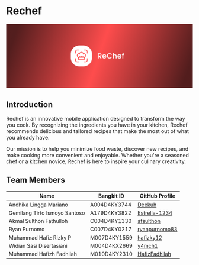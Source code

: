 # Rechef
<img alt="banner ternaku" src="https://github.com/Rechef-Team/.github/blob/main/profile/banner.png?raw=true"><br>
## Introduction

Rechef is an innovative mobile application designed to transform the way you cook. By recognizing the ingredients you have in your kitchen, Rechef recommends delicious and tailored recipes that make the most out of what you already have.

Our mission is to help you minimize food waste, discover new recipes, and make cooking more convenient and enjoyable. Whether you're a seasoned chef or a kitchen novice, Rechef is here to inspire your culinary creativity.

## Team Members

| Name                            | Bangkit ID   | GitHub Profile                                      |
| -------------------------       | -----------  | --------------------------------------------------- |
| Andhika Lingga Mariano          | A004D4KY3744 | [Deekuh](https://github.com/Deekuh)                 |
| Gemilang Tirto Ismoyo Santoso   | A179D4KY3822 | [Estrella-1234](https://github.com/Estrella-1234)   |
| Akmal Sulthon Fathulloh         | C004D4KY1330 | [afsulthon](https://github.com/afsulthon)           |
| Ryan Purnomo                    | C007D4KY0217 | [ryanpurnomo83](https://github.com/ryanpurnomo83)   |
| Muhammad Hafiz Rizky P          | M007D4KY1559 | [hafizky12](https://github.com/hafizky12)           |
| Widian Sasi Disertasiani        | M004D4KX2669 | [y4mch1](https://github.com/y4mch1)                 |
| Muhammad Hafizh Fadhilah        | M010D4KY2310 | [HafizFadhilah](https://github.com/HafizFadhilah)   |
